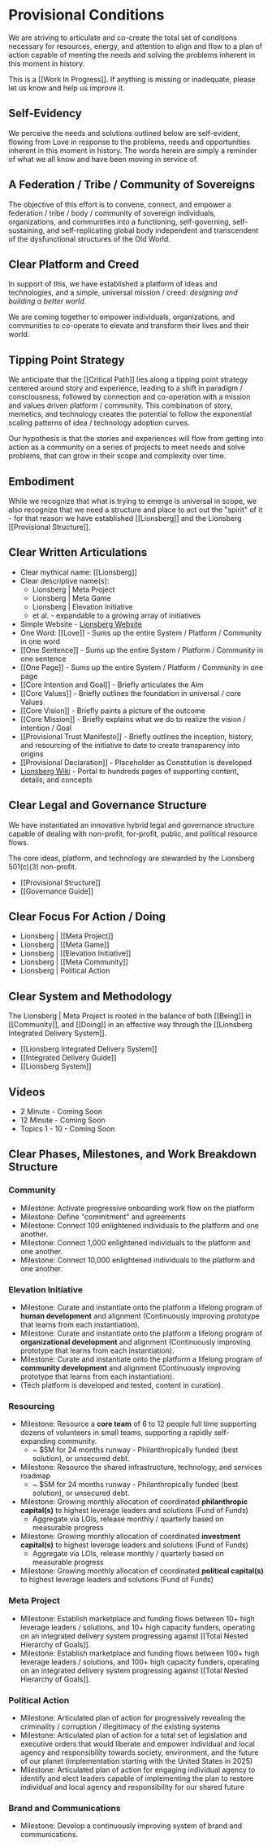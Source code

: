 # Provisional Conditions
We are striving to articulate and co-create the total set of conditions necessary for resources, energy, and attention to align and flow to a plan of action capable of meeting the needs and solving the problems inherent in this moment in history. 

This is a [[Work In Progress]]. If anything is missing or inadequate, please let us know and help us improve it. 

## Self-Evidency
We perceive the needs and solutions outlined below are self-evident, flowing from Love in response to the problems, needs and opportunities inherent in this moment in history. The words herein are simply a reminder of what we all know and have been moving in service of. 

## A Federation / Tribe / Community of Sovereigns
The objective of this effort is to convene, connect, and empower a federation / tribe / body / community of sovereign individuals, organizations, and communities into a functioning, self-governing, self-sustaining, and self-replicating global body independent and transcendent of the dysfunctional structures of the Old World. 

## Clear Platform and Creed
In support of this, we have established a platform of ideas and technologies, and a simple, universal mission / creed: _designing and building a better world_. 

We are coming together to empower individuals, organizations, and communities to co-operate to elevate and transform their lives and their world. 

## Tipping Point Strategy 
We anticipate that the [[Critical Path]] lies along a tipping point strategy centered around story and experience, leading to a shift in paradigm / consciousness, followed by connection and co-operation with a mission and values driven platform / community. This combination of story, memetics, and technology creates the potential to follow the exponential scaling patterns of idea / technology adoption curves. 

Our hypothesis is that the stories and experiences will flow from getting into action as a community on a series of projects to meet needs and solve problems, that can grow in their scope and complexity over time. 

## Embodiment 
While we recognize that what is trying to emerge is universal in scope, we also recognize that we need a structure and place to act out the "spirit" of it - for that reason we have established [[Lionsberg]] and the Lionsberg [[Provisional Structure]]. 

## Clear Written Articulations   
- Clear mythical name: [[Lionsberg]]  
- Clear descriptive name(s): 
	- Lionsberg | Meta Project  
	- Lionsberg | Meta Game
	- Lionsberg | Elevation Initiative 
	- et al. - expandable to a growing array of initiatives  
- Simple Website - [Lionsberg Website](https://www.lionsberg.org)  
- One Word: [[Love]] - Sums up the entire System / Platform / Community in one word   
- [[One Sentence]]  - Sums up the entire System / Platform / Community in one sentence  
- [[One Page]]  - Sums up the entire System / Platform / Community in one page  
- [[Core Intention and Goal]] - Briefly articulates the Aim  
- [[Core Values]] - Briefly outlines the foundation in universal / core Values  
- [[Core Vision]] - Briefly paints a picture of the outcome  
- [[Core Mission]] - Briefly explains what we do to realize the vision / intention / Goal  
- [[Provisional Trust Manifesto]] - Briefly outlines the inception, history, and resourcing of the initiative to date to create transparency into origins  
- [[Provisional Declaration]] - Placeholder as Constitution is developed 
- [Lionsberg Wiki](https://www.Lionsberg.wiki) - Portal to hundreds pages of supporting content, details, and concepts  

## Clear Legal and Governance Structure 
We have instantiated an innovative hybrid legal and governance structure capable of dealing with non-profit, for-profit, public, and political resource flows. 

The core ideas, platform, and technology are stewarded by the Lionsberg 501(c)(3) non-profit. 

- [[Provisional Structure]]  
- [[Governance Guide]] 

## Clear Focus For Action / Doing 
- Lionsberg | [[Meta Project]] 
- Lionsberg | [[Meta Game]] 
- Lionsberg | [[Elevation Initiative]] 
- Lionsberg | [[Meta Community]]  
- Lionsberg | Political Action 

## Clear System and Methodology 
The Lionsberg | Meta Project is rooted in the balance of both [[Being]] in [[Community]], and [[Doing]] in an effective way through the [[Lionsberg Integrated Delivery System]]. 

- [[Lionsberg Integrated Delivery System]]  
- [[Integrated Delivery Guide]]  
- [[Lionsberg System]] 

## Videos 
- 2 Minute - Coming Soon 
- 12 Minute - Coming Soon 
- Topics 1 - 10 - Coming Soon 
 

## Clear Phases, Milestones, and Work Breakdown Structure 

### Community
- Milestone: Activate progressive onboarding work flow on the platform 
- Milestone: Define "commitment" and agreements 
- Milestone: Connect 100 enlightened individuals to the platform and one another. 
- Milestone: Connect 1,000 enlightened individuals to the platform and one another.
- Milestone: Connect 10,000 enlightened individuals to the platform and one another. 

### Elevation Initiative
- Milestone: Curate and instantiate onto the platform a lifelong program of **human development** and alignment (Continuously improving prototype that learns from each instantiation).
- Milestone: Curate and instantiate onto the platform a lifelong program of **organizational development** and alignment (Continuously improving prototype that learns from each instantiation).  
- Milestone: Curate and instantiate onto the platform a lifelong program of **community development** and alignment (Continuously improving prototype that learns from each instantiation).  
- (Tech platform is developed and tested, content in curation). 

### Resourcing 
- Milestone: Resource a **core team** of 6 to 12 people full time supporting dozens of volunteers in small teams, supporting a rapidly self-expanding community.  
	- ~ $5M for 24 months runway - Philanthropically funded (best solution), or unsecured debt. 
- Milestone: Resource the shared infrastructure, technology, and services roadmap
	- ~ $5M for 24 months runway - Philanthropically funded (best solution), or unsecured debt. 
- Milestone: Growing monthly allocation of coordinated **philanthropic capital(s)** to highest leverage leaders and solutions (Fund of Funds)  
	- Aggregate via LOIs, release monthly / quarterly based on measurable progress 
- Milestone: Growing monthly allocation of coordinated **investment capital(s)** to highest leverage leaders and solutions (Fund of Funds)  
	- Aggregate via LOIs, release monthly / quarterly based on measurable progress  
- Milestone: Growing monthly allocation of coordinated **political capital(s)** to highest leverage leaders and solutions (Fund of Funds)

### Meta Project 
- Milestone: Establish marketplace and funding flows between 10+ high leverage leaders / solutions, and 10+ high capacity funders, operating on an integrated delivery system progressing against [[Total Nested Hierarchy of Goals]]. 
- Milestone: Establish marketplace and funding flows between 100+ high leverage leaders / solutions, and 100+ high capacity funders, operating on an integrated delivery system progressing against [[Total Nested Hierarchy of Goals]]. 

### Political Action 
- Milestone: Articulated plan of action for progressively revealing the criminality / corruption / illegitimacy of the existing systems  
- Milestone: Articulated plan of action for a total set of legislation and executive orders that would liberate and empower individual and local agency and responsibility towards society, environment, and the future of our planet (implementation starting with the United States in 2025)  
- Milestone: Articulated plan of action for engaging individual agency to identify and elect leaders capable of implementing the plan to restore individual and local agency and responsibility for our shared future  

### Brand and Communications
- Milestone: Develop a continuously improving system of brand and communications. 



